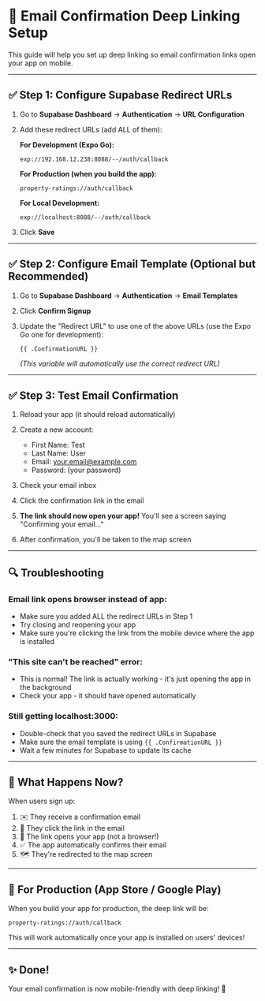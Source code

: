 # 📧 Email Confirmation Deep Linking Setup

This guide will help you set up deep linking so email confirmation links open your app on mobile.

---

## ✅ Step 1: Configure Supabase Redirect URLs

1. Go to **Supabase Dashboard** → **Authentication** → **URL Configuration**

2. Add these redirect URLs (add ALL of them):

   **For Development (Expo Go):**
   ```
   exp://192.168.12.238:8088/--/auth/callback
   ```

   **For Production (when you build the app):**
   ```
   property-ratings://auth/callback
   ```

   **For Local Development:**
   ```
   exp://localhost:8088/--/auth/callback
   ```

3. Click **Save**

---

## ✅ Step 2: Configure Email Template (Optional but Recommended)

1. Go to **Supabase Dashboard** → **Authentication** → **Email Templates**

2. Click **Confirm Signup**

3. Update the "Redirect URL" to use one of the above URLs (use the Expo Go one for development):
   ```
   {{ .ConfirmationURL }}
   ```
   *(This variable will automatically use the correct redirect URL)*

---

## ✅ Step 3: Test Email Confirmation

1. Reload your app (it should reload automatically)

2. Create a new account:
   - First Name: Test
   - Last Name: User  
   - Email: your.email@example.com
   - Password: (your password)

3. Check your email inbox

4. Click the confirmation link in the email

5. **The link should now open your app!** You'll see a screen saying "Confirming your email..."

6. After confirmation, you'll be taken to the map screen

---

## 🔍 Troubleshooting

### **Email link opens browser instead of app:**
- Make sure you added ALL the redirect URLs in Step 1
- Try closing and reopening your app
- Make sure you're clicking the link from the mobile device where the app is installed

### **"This site can't be reached" error:**
- This is normal! The link is actually working - it's just opening the app in the background
- Check your app - it should have opened automatically

### **Still getting localhost:3000:**
- Double-check that you saved the redirect URLs in Supabase
- Make sure the email template is using `{{ .ConfirmationURL }}`
- Wait a few minutes for Supabase to update its cache

---

## 📱 What Happens Now?

When users sign up:

1. ✉️ They receive a confirmation email
2. 📧 They click the link in the email
3. 📲 The link opens your app (not a browser!)
4. ✅ The app automatically confirms their email
5. 🗺️ They're redirected to the map screen

---

## 🚀 For Production (App Store / Google Play)

When you build your app for production, the deep link will be:
```
property-ratings://auth/callback
```

This will work automatically once your app is installed on users' devices!

---

## ✨ Done!

Your email confirmation is now mobile-friendly with deep linking! 🎉

